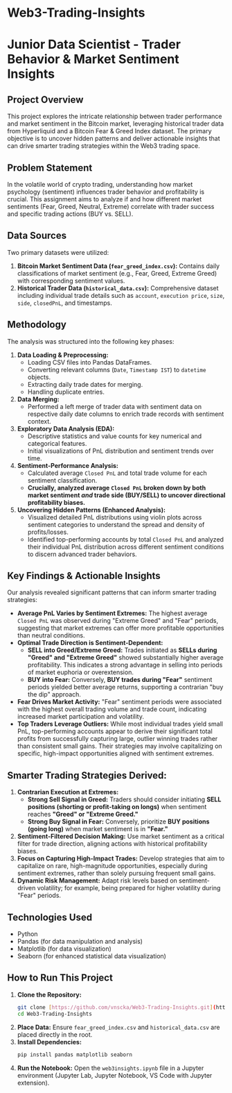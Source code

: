 # Web3-Trading-Insights
# Junior Data Scientist - Trader Behavior & Market Sentiment Insights

## Project Overview

This project explores the intricate relationship between trader performance and market sentiment in the Bitcoin market, leveraging historical trader data from Hyperliquid and a Bitcoin Fear & Greed Index dataset. The primary objective is to uncover hidden patterns and deliver actionable insights that can drive smarter trading strategies within the Web3 trading space.

## Problem Statement

In the volatile world of crypto trading, understanding how market psychology (sentiment) influences trader behavior and profitability is crucial. This assignment aims to analyze if and how different market sentiments (Fear, Greed, Neutral, Extreme) correlate with trader success and specific trading actions (BUY vs. SELL).

## Data Sources

Two primary datasets were utilized:
1.  **Bitcoin Market Sentiment Data (`fear_greed_index.csv`):** Contains daily classifications of market sentiment (e.g., Fear, Greed, Extreme Greed) with corresponding sentiment values.
2.  **Historical Trader Data (`historical_data.csv`):** Comprehensive dataset including individual trade details such as `account`, `execution price`, `size`, `side`, `closedPnL`, and timestamps.

## Methodology

The analysis was structured into the following key phases:

1.  **Data Loading & Preprocessing:**
    * Loading CSV files into Pandas DataFrames.
    * Converting relevant columns (`Date`, `Timestamp IST`) to `datetime` objects.
    * Extracting daily trade dates for merging.
    * Handling duplicate entries.
2.  **Data Merging:**
    * Performed a left merge of trader data with sentiment data on respective daily date columns to enrich trade records with sentiment context.
3.  **Exploratory Data Analysis (EDA):**
    * Descriptive statistics and value counts for key numerical and categorical features.
    * Initial visualizations of PnL distribution and sentiment trends over time.
4.  **Sentiment-Performance Analysis:**
    * Calculated average `Closed PnL` and total trade volume for each sentiment classification.
    * **Crucially, analyzed average `Closed PnL` broken down by both market sentiment *and* trade side (BUY/SELL) to uncover directional profitability biases.**
5.  **Uncovering Hidden Patterns (Enhanced Analysis):**
    * Visualized detailed PnL distributions using violin plots across sentiment categories to understand the spread and density of profits/losses.
    * Identified top-performing accounts by total `Closed PnL` and analyzed their individual PnL distribution across different sentiment conditions to discern advanced trader behaviors.

## Key Findings & Actionable Insights

Our analysis revealed significant patterns that can inform smarter trading strategies:

* **Average PnL Varies by Sentiment Extremes:** The highest average `Closed PnL` was observed during "Extreme Greed" and "Fear" periods, suggesting that market extremes can offer more profitable opportunities than neutral conditions.
* **Optimal Trade Direction is Sentiment-Dependent:**
    * **SELL into Greed/Extreme Greed:** Trades initiated as **SELLs during "Greed" and "Extreme Greed"** showed substantially higher average profitability. This indicates a strong advantage in selling into periods of market euphoria or overextension.
    * **BUY into Fear:** Conversely, **BUY trades during "Fear"** sentiment periods yielded better average returns, supporting a contrarian "buy the dip" approach.
* **Fear Drives Market Activity:** "Fear" sentiment periods were associated with the highest overall trading volume and trade count, indicating increased market participation and volatility.
* **Top Traders Leverage Outliers:** While most individual trades yield small PnL, top-performing accounts appear to derive their significant total profits from successfully capturing large, outlier winning trades rather than consistent small gains. Their strategies may involve capitalizing on specific, high-impact opportunities aligned with sentiment extremes.

## Smarter Trading Strategies Derived:

1.  **Contrarian Execution at Extremes:**
    * **Strong Sell Signal in Greed:** Traders should consider initiating **SELL positions (shorting or profit-taking on longs)** when sentiment reaches **"Greed" or "Extreme Greed."**
    * **Strong Buy Signal in Fear:** Conversely, prioritize **BUY positions (going long)** when market sentiment is in **"Fear."**
2.  **Sentiment-Filtered Decision Making:** Use market sentiment as a critical filter for trade direction, aligning actions with historical profitability biases.
3.  **Focus on Capturing High-Impact Trades:** Develop strategies that aim to capitalize on rare, high-magnitude opportunities, especially during sentiment extremes, rather than solely pursuing frequent small gains.
4.  **Dynamic Risk Management:** Adapt risk levels based on sentiment-driven volatility; for example, being prepared for higher volatility during "Fear" periods.

## Technologies Used

* Python
* Pandas (for data manipulation and analysis)
* Matplotlib (for data visualization)
* Seaborn (for enhanced statistical data visualization)

## How to Run This Project

1.  **Clone the Repository:**
    ```bash
    git clone [https://github.com/vnscka/Web3-Trading-Insights.git](https://github.com/vnscka/Web3-Trading-Insights.git)
    cd Web3-Trading-Insights
    ```
2.  **Place Data:** Ensure `fear_greed_index.csv` and `historical_data.csv` are placed directly in the root.
3.  **Install Dependencies:**
    ```bash
    pip install pandas matplotlib seaborn
    ```
4.  **Run the Notebook:** Open the `web3insights.ipynb` file in a Jupyter environment (Jupyter Lab, Jupyter Notebook, VS Code with Jupyter extension).
